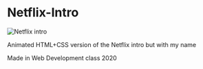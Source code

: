 # Netflix-Intro

![Netflix intro](https://user-images.githubusercontent.com/91065258/156893789-91b815ba-ebec-4673-b696-e2b30b128c3e.png)

Animated HTML+CSS version of the Netflix intro but with my name 

Made in Web Development class 2020
